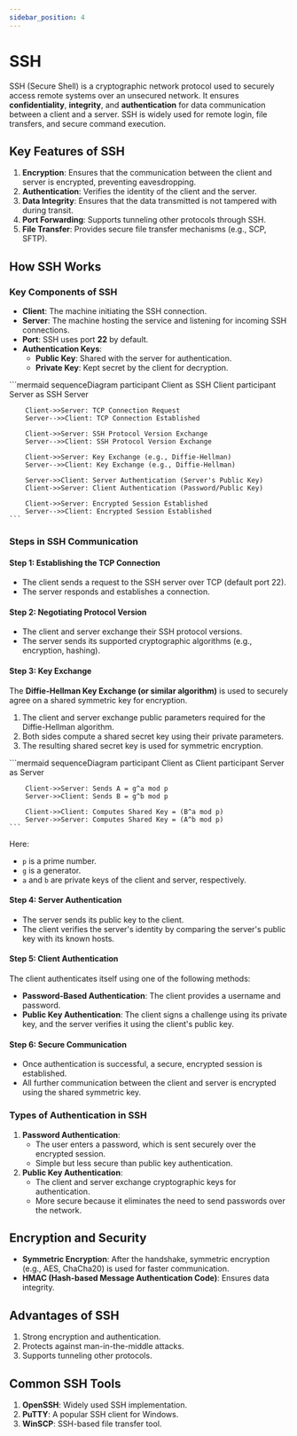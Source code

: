 ```yaml
---
sidebar_position: 4
---
```


# SSH

SSH (Secure Shell) is a cryptographic network protocol used to securely access remote systems over an unsecured network. It ensures **confidentiality**, **integrity**, and **authentication** for data communication between a client and a server. SSH is widely used for remote login, file transfers, and secure command execution.

## Key Features of SSH

1. **Encryption**: Ensures that the communication between the client and server is encrypted, preventing eavesdropping.
2. **Authentication**: Verifies the identity of the client and the server.
3. **Data Integrity**: Ensures that the data transmitted is not tampered with during transit.
4. **Port Forwarding**: Supports tunneling other protocols through SSH.
5. **File Transfer**: Provides secure file transfer mechanisms (e.g., SCP, SFTP).

## How SSH Works

### Key Components of SSH

- **Client**: The machine initiating the SSH connection.
- **Server**: The machine hosting the service and listening for incoming SSH connections.
- **Port**: SSH uses port **22** by default.
- **Authentication Keys**:
  - **Public Key**: Shared with the server for authentication.
  - **Private Key**: Kept secret by the client for decryption.

<div class="mermaid-container">
    ```mermaid
    sequenceDiagram
        participant Client as SSH Client
        participant Server as SSH Server

        Client->>Server: TCP Connection Request
        Server-->>Client: TCP Connection Established

        Client->>Server: SSH Protocol Version Exchange
        Server-->>Client: SSH Protocol Version Exchange

        Client->>Server: Key Exchange (e.g., Diffie-Hellman)
        Server-->>Client: Key Exchange (e.g., Diffie-Hellman)

        Server->>Client: Server Authentication (Server's Public Key)
        Client->>Server: Client Authentication (Password/Public Key)

        Client->>Server: Encrypted Session Established
        Server-->>Client: Encrypted Session Established
    ```

</div>

### Steps in SSH Communication

#### Step 1: Establishing the TCP Connection

- The client sends a request to the SSH server over TCP (default port 22).
- The server responds and establishes a connection.

#### Step 2: Negotiating Protocol Version

- The client and server exchange their SSH protocol versions.
- The server sends its supported cryptographic algorithms (e.g., encryption, hashing).

#### Step 3: Key Exchange

The **Diffie-Hellman Key Exchange (or similar algorithm)** is used to securely agree on a shared symmetric key for encryption.

1. The client and server exchange public parameters required for the Diffie-Hellman algorithm.
2. Both sides compute a shared secret key using their private parameters.
3. The resulting shared secret key is used for symmetric encryption.

<div class="mermaid-container">
    ```mermaid
    sequenceDiagram
        participant Client as Client
        participant Server as Server

        Client->>Server: Sends A = g^a mod p
        Server->>Client: Sends B = g^b mod p

        Client->>Client: Computes Shared Key = (B^a mod p)
        Server->>Server: Computes Shared Key = (A^b mod p)
    ```

</div>

Here:

- `p` is a prime number.
- `g` is a generator.
- `a` and `b` are private keys of the client and server, respectively.

#### Step 4: Server Authentication

- The server sends its public key to the client.
- The client verifies the server's identity by comparing the server's public key with its known hosts.

#### Step 5: Client Authentication

The client authenticates itself using one of the following methods:

- **Password-Based Authentication**: The client provides a username and password.
- **Public Key Authentication**: The client signs a challenge using its private key, and the server verifies it using the client's public key.

#### Step 6: Secure Communication

- Once authentication is successful, a secure, encrypted session is established.
- All further communication between the client and server is encrypted using the shared symmetric key.

### Types of Authentication in SSH

1. **Password Authentication**:
   - The user enters a password, which is sent securely over the encrypted session.
   - Simple but less secure than public key authentication.
2. **Public Key Authentication**:
   - The client and server exchange cryptographic keys for authentication.
   - More secure because it eliminates the need to send passwords over the network.

## Encryption and Security

- **Symmetric Encryption**: After the handshake, symmetric encryption (e.g., AES, ChaCha20) is used for faster communication.
- **HMAC (Hash-based Message Authentication Code)**: Ensures data integrity.

## Advantages of SSH

1. Strong encryption and authentication.
2. Protects against man-in-the-middle attacks.
3. Supports tunneling other protocols.

## Common SSH Tools

1. **OpenSSH**: Widely used SSH implementation.
2. **PuTTY**: A popular SSH client for Windows.
3. **WinSCP**: SSH-based file transfer tool.
